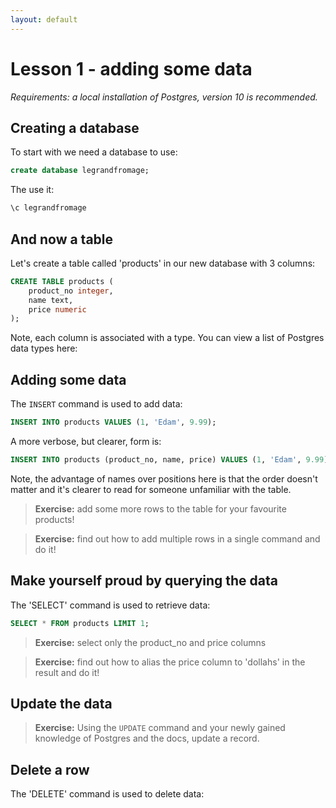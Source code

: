 ```yaml
---
layout: default
---
```


# Lesson 1 - adding some data

*Requirements: a local installation of Postgres, version 10 is recommended.*

## Creating a database

To start with we need a database to use:

```sql
create database legrandfromage;
```

The use it:

```sql
\c legrandfromage
```

## And now a table

Let's create a table called 'products' in our new database with 3
columns:

```sql
CREATE TABLE products (
    product_no integer,
    name text,
    price numeric
);
```

Note, each column is associated with a type. You can view a list of
Postgres data types here:

## Adding some data

The `INSERT` command is used to add data:

```sql
INSERT INTO products VALUES (1, 'Edam', 9.99);
```

A more verbose, but clearer, form is:

```sql
INSERT INTO products (product_no, name, price) VALUES (1, 'Edam', 9.99);
```

Note, the advantage of names over positions here is that the order
doesn't matter and it's clearer to read for someone unfamiliar with
the table.

>**Exercise:** add some more rows to the table for your favourite products!

>**Exercise:** find out how to add multiple rows in a single command
>and do it!

## Make yourself proud by querying the data

The 'SELECT' command is used to retrieve data:

```sql
SELECT * FROM products LIMIT 1;
```

>**Exercise:** select only the product_no and price columns

>**Exercise:** find out how to alias the price column to 'dollahs' in
>the result and do it!

## Update the data

>**Exercise:** Using the `UPDATE` command and your newly gained
>knowledge of Postgres and the docs, update a record.

## Delete a row

The 'DELETE' command is used to delete data:

```sql

```
